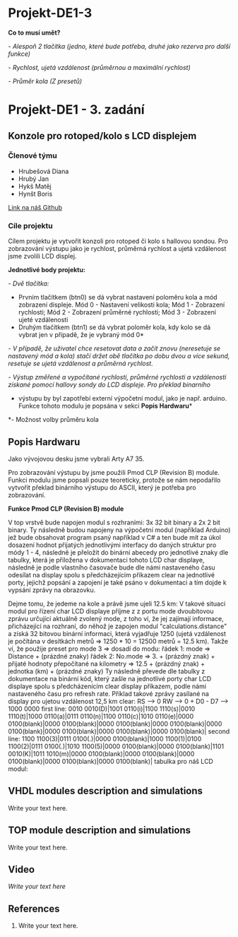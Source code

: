 ﻿# Projekt-DE1-3

**Co to musí umět?**

*- Alespoň 2 tlačítka (jedno, které bude potřeba, druhé jako rezerva pro další funkce)*

*- Rychlost, ujetá vzdálenost (průměrnou a maximální rychlost)*

*- Průměr kola (Z presetů)*

# Projekt-DE1 - 3. zadání
## Konzole pro rotoped/kolo s LCD displejem

### Členové týmu

- Hrubešová Diana
- Hrubý Jan
- Hykš Matěj
- Hynšt Boris

[Link na náš Github](https://github.com/mrhyks/Projekt-DE1-3)

### Cíle projektu

Cílem projektu je vytvořit konzoli pro rotoped či kolo s hallovou sondou. Pro zobrazování výstupu jako je 
rychlost, průměrná rychlost a ujetá vzdálenost jsme zvolili LCD displej.

**Jednotlivé body projektu:**

*- Dvě tlačítka:*
*   Prvním tlačítkem (btn0) se dá vybrat nastavení poloměru kola a mód zobrazení displeje. Mód 0 - Nastavení velikosti kola; Mód 1 - Zobrazení rychlosti; Mód 2 - Zobrazení průměrné rychlosti; Mód 3 - Zobrazení ujeté vzdálenosti
*   Druhým tlačítkem (btn1) se dá vybrat poloměr kola, kdy kolo se dá vybrat jen v případě, že je vybraný mód 0*
                
*- V případě, že uživatel chce resetovat data a začít znovu (neresetuje se nastavený mód a kola) stačí držet obě tlačítka po dobu dvou a více sekund, resetuje se ujetá vzdálenost a průměrná rychlost.*
               
*- Výstup změřené a vypočítané rychlosti, průměrné rychlosti a vzdálenosti získané pomocí hallovy sondy do LCD displeje. Pro překlad binarního* 
*  výstupu by byl zapotřebí externí výpočetní modul, jako je např. arduino. Funkce tohoto modulu je popsána v sekci **Popis Hardwaru***  

*- Možnost volby průměru kola


## Popis Hardwaru

Jako vývojovou desku jsme vybrali Arty A7 35. 

Pro zobrazování výstupu by jsme použili Pmod CLP (Revision B) module. Funkci modulu jsme popsali pouze teoreticky, protože se nám nepodařilo
vytvořit překlad binárního výstupu do ASCII, který je potřeba pro zobrazování.  

**Funkce Pmod CLP (Revision B) module**

V top vrstvě bude napojen modul s rozhraními: 3x 32 bit binary a 2x 2 bit binary. Ty následně budou napojeny na výpočetní modul (například Arduino) jež bude obsahovat program psaný například v C# a ten bude mít za úkol dosazení hodnot přijatých jednotlivými interfacy do daných struktur pro módy 1 - 4, následně je přeložit do binární abecedy pro jednotlivé znaky dle tabulky, která je přiložena v dokumentaci tohoto LCD char displaye, následně je podle vlastního časovače bude dle námi nastaveného času odesílat na display spolu s předcházejícím příkazem clear na jednotlivé porty, jejichž popsání a zapojení je také psáno v dokumentaci a tím dojde k vypsání zprávy na obrazovku.

Dejme tomu, že jedeme na kole a právě jsme ujeli 12.5 km:
V takové situaci modul pro řízení char LCD displaye příjme z z portu mode dvoubitovou zprávu určující aktuálně zvolený mode, z toho ví, že jej zajímají informace, přicházející na rozhraní, do něhož je zapojen modul "calculations.distance" a získá 32 bitovou binární informaci, která vyjadřuje 1250 (ujetá vzdálenost je počítána v desítkách metrů => 1250 * 10 = 12500 metrů = 12.5 km). Takže ví, že použije preset pro mode 3 => dosadí do modu: 
řádek 1: mode => Distance + (prázdné znaky)
řádek 2: No.mode => 3. + (prázdný znak) + přijaté hodnoty přepočítané na kilometry => 12.5 + (prázdný znak) + jednotka (km) + (prázdné znaky)
Ty následně převede dle tabulky z dokumentace na binární kód, který zašle na jednotlivé porty char LCD displaye spolu s předcházenícím clear display příkazem, podle námi nastaveného času pro refresh rate.
Příklad takové zprávy zasílané na display pro ujetou vzdálenost 12,5 km
clear: RS --> 0 RW --> 0 + D0 - D7 --> 1000 0000
first line: 0010 0010(D)|1001 0110(i)|1100 1110(s)|0010 1110(t)|1000 0110(a)|0111 0110(n)|1100 0110(c)|1010 0110(e)|0000 0100(blank)|0000 0100(blank)|0000 0100(blank)|0000 0100(blank)|0000 0100(blank)|0000 0100(blank)|0000 0100(blank)|0000 0100(blank)|
second line: 1100 1100(3)|0111 0100(.)|0000 0100(blank)|1000 1100(1)|0100 1100(2)|0111 0100(.)|1010 1100(5)|0000 0100(blank)|0000 0100(blank)|1101 0010(K)|1011 1010(m)|0000 0100(blank)|0000 0100(blank)|0000 0100(blank)|0000 0100(blank)|0000 0100(blank)|
tabulka pro náš LCD modul:

## VHDL modules description and simulations

Write your text here.


## TOP module description and simulations

Write your text here.


## Video

*Write your text here*


## References

   1. Write your text here.